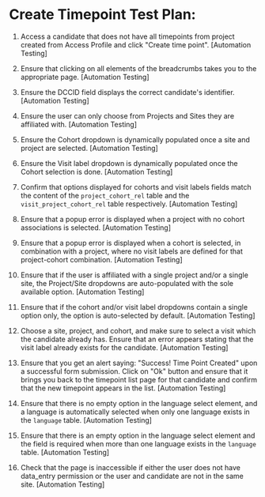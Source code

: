 # Create Timepoint Test Plan:

1. Access a candidate that does not have all timepoints from project created
   from Access Profile and click "Create time point".
   [Automation Testing]

2. Ensure that clicking on all elements of the breadcrumbs takes you to the
   appropriate page.
   [Automation Testing]

3. Ensure the DCCID field displays the correct candidate's identifier.
   [Automation Testing]

4. Ensure the user can only choose from Projects and Sites they are affiliated with.
   [Automation Testing]

5. Ensure the Cohort dropdown is dynamically populated once a site and
   project are selected.
   [Automation Testing]

6. Ensure the Visit label dropdown is dynamically populated once the Cohort
   selection is done.
   [Automation Testing]

7. Confirm that options displayed for cohorts and visit labels fields match
   the content of the `project_cohort_rel` table and the
   `visit_project_cohort_rel` table respectively.
   [Automation Testing]

8. Ensure that a popup error is displayed when a project with no cohort
   associations is selected.
   [Automation Testing]

9. Ensure that a popup error is displayed when a cohort is selected, in
   combination with a project, where no visit labels are defined for that
   project-cohort combination.
   [Automation Testing]

10. Ensure that if the user is affiliated with a single project and/or a single
    site, the Project/Site dropdowns are auto-populated with the sole available option.
    [Automation Testing]

11. Ensure that if the cohort and/or visit label dropdowns contain a single
    option only, the option is auto-selected by default.
    [Automation Testing]

12. Choose a site, project, and cohort, and make sure to select a visit which
    the candidate already has. Ensure that an error appears stating that the
    visit label already exists for the candidate.
    [Automation Testing]

13. Ensure that you get an alert saying: "Success! Time Point Created" upon
    a successful form submission. Click on "Ok" button and ensure that it brings you back
    to the timepoint list page for that candidate and confirm that the new timepoint appears in the list.
    [Automation Testing]

14. Ensure that there is no empty option in the language select element, and
    a language is automatically selected when only one language exists in the `language` table.
    [Automation Testing]

15. Ensure that there is an empty option in the language select element and the field is required when more than one
    language exists in the `language` table.
    [Automation Testing]

16. Check that the page is inaccessible if either the user does not have data_entry
    permission or the user and candidate are not in the same site.
    [Automation Testing]

